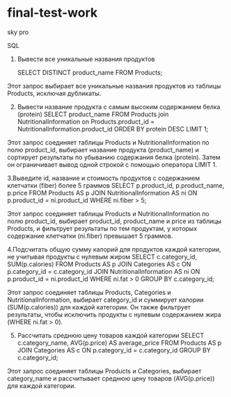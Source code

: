 # final-test-work
sky pro

SQL 
1. Вывести все уникальные названия продуктов 

   SELECT DISTINCT product_name FROM Products;
   
Этот запрос выбирает все уникальные названия продуктов из таблицы Products, исключая дубликаты.

2. Вывести название продукта с самым высоким содержанием белка (protein) 
   SELECT product_name
   FROM Products join NutritionalInformation on Products.product_id = NutritionalInformation.product_id
   ORDER BY protein DESC LIMIT 1;
   
Этот запрос соединяет таблицы Products и NutritionalInformation по полю product_id, выбирает название продукта (product_name) и сортирует результаты по убыванию содержания белка (protein). Затем он ограничивает вывод одной строкой с помощью оператора LIMIT 1.

3.Выведите id, название и стоимость продуктов с содержанием клетчатки (fiber) более 5 граммов 
  SELECT p.product_id, p.product_name, p.price
   FROM Products AS p JOIN NutritionalInformation AS ni ON p.product_id = ni.product_id
   WHERE ni.fiber > 5;
   
Этот запрос соединяет таблицы Products и NutritionalInformation по полю product_id, выбирает product_id, product_name и price из таблицы Products, и фильтрует результаты по тем продуктам, у которых содержание клетчатки (ni.fiber) превышает 5 граммов.

4.Подсчитать общую сумму калорий для продуктов каждой категории, не учитывая продукты с нулевым жиром 
  SELECT c.category_id, SUM(p.calories)
   FROM Products AS p
   JOIN Categories AS c ON p.category_id = c.category_id
   JOIN NutritionalInformation AS ni ON p.product_id = ni.product_id
   WHERE ni.fat > 0
   GROUP BY c.category_id;
   
Этот запрос соединяет таблицы Products, Categories и NutritionalInformation, выбирает category_id и суммирует калории (SUM(p.calories)) для каждой категории. Он также фильтрует результаты, чтобы исключить продукты с нулевым содержанием жира (WHERE ni.fat > 0).

5. Рассчитать среднюю цену товаров каждой категории 
   SELECT c.category_name, AVG(p.price) AS average_price
   FROM Products AS p
   JOIN Categories AS c ON p.category_id = c.category_id
   GROUP BY c.category_id;
   
Этот запрос соединяет таблицы Products и Categories, выбирает category_name и рассчитывает среднюю цену товаров (AVG(p.price)) для каждой категории.









